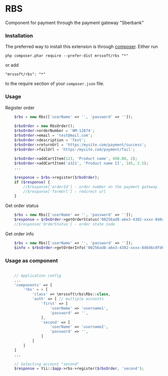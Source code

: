 # RBS
Component for payment through the payment gateway "Sberbank"

### Installation
The preferred way to install this extension is through [composer](http://getcomposer.org/download/).
Either run
```
php composer.phar require --prefer-dist mrssoft/rbs "*"
```
or add
```
"mrssoft/rbs": "*"
```
to the require section of your `composer.json` file.

### Usage
Register order
```php
    $rbs = new Rbs(['userName' => '', 'password' => '']);
    
    $rbsOrder = new RbsOrder();
    $rbsOrder->orderNumber = 'NM-12874';
    $rbsOrder->email = 'test@mail.com';
    $rbsOrder->description = 'Test';
    $rbsOrder->returnUrl = 'https:/mysite.com/payment/success';
    $rbsOrder->failUrl = 'https:/mysite.com/payment/fail';
    
    $rbsOrder->addCartItem(123, 'Product name', 450.80, 2);
    $rbsOrder->addCartItem('a321', 'Product name II', 145, 2.5);
    ...
    
    $response = $rbs->register($rbsOrder);
    if ($response) {
        //$response['orderId'] - order number on the payment gateway
        //$response['formUrl'] - redirect url
    }
```
Get order status
```php
    $rbs = new Rbs(['userName' => '', 'password' => '']);
    $response = $rbsOrder->getOrderStatus('00256ad8-a6e3-4302-xxxx-846d6c0fd6bd');
    //$response['OrderStatus'] - order state code
```
Get order info
```php
    $rbs = new Rbs(['userName' => '', 'password' => '']);
    $info = $rbsOrder->getOrderInfo('00256ad8-a6e3-4302-xxxx-846d6c0fd6bd');
```
### Usage as component
```php
    
    // Application config
    ...
    'components' => [
        'rbs' = > [
            'class' => \mrssoft\rbs\Rbs::class,
            'auth' => [ // multiple accounts
                'first' => [
                    'userName' => 'username1',
                    'password' => '',
                ],
                'second' => [
                    'userName' => 'username2',
                    'password' => '',
                ]
            ]
        ]
    ]
    ...

    // Selecting account "second"
    $response = Yii::$app->rbs->register($rbsOrder, 'second');
```
